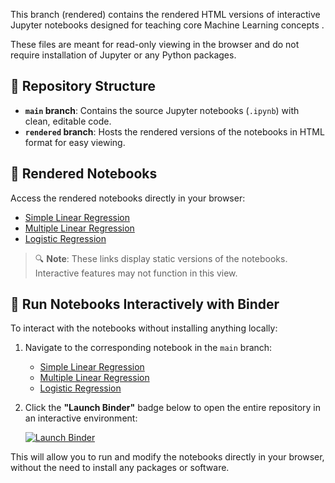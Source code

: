 This branch (rendered) contains the rendered HTML versions of interactive Jupyter notebooks designed for teaching core Machine Learning concepts .

These files are meant for read-only viewing in the browser and do not require installation of Jupyter or any Python packages.  


## 📂 Repository Structure 

- **`main` branch**: Contains the source Jupyter notebooks (`.ipynb`) with clean, editable code.
- **`rendered` branch**: Hosts the rendered versions of the notebooks in HTML format for easy viewing.

## 📄 Rendered Notebooks

Access the rendered notebooks directly in your browser:

- [Simple Linear Regression](https://nbviewer.org/github/Aashishrimal/Machine_Learning_Course/blob/rendered/Simple_Linear_Regression.html)
- [Multiple Linear Regression](https://nbviewer.org/github/Aashishrimal/Machine_Learning_Course/blob/rendered/MultipleLinearRegression.html)
- [Logistic Regression](https://nbviewer.org/github/Aashishrimal/Machine_Learning_Course/blob/rendered/LogisticRegression.html)

> 🔍 **Note**: These links display static versions of the notebooks. Interactive features may not function in this view.

## 🚀 Run Notebooks Interactively with Binder

To interact with the notebooks without installing anything locally:

1. Navigate to the corresponding notebook in the `main` branch:
   - [Simple Linear Regression](https://github.com/Aashishrimal/Machine_Learning_Course/blob/main/Simple_Linear_Regression.ipynb)
   - [Multiple Linear Regression](https://github.com/Aashishrimal/Machine_Learning_Course/blob/main/MultipleLinearRegression.ipynb)
   - [Logistic Regression](https://github.com/Aashishrimal/Machine_Learning_Course/blob/main/LogisticRegression.ipynb)

2. Click the **"Launch Binder"** badge below to open the entire repository in an interactive environment:

   [![Launch Binder](https://mybinder.org/badge_logo.svg)](https://mybinder.org/v2/gh/Aashishrimal/Machine_Learning_Course/HEAD)

This will allow you to run and modify the notebooks directly in your browser, without the need to install any packages or software.



 
